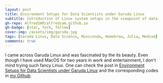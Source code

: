 ```yaml
---
layout: post
title: Environment Setups for Data Scientists under Garuda Linux
subtitle: Introduction of Linux system setups in the viewpoint of data science using the fancy Garuda Linux as example
gh-repo: AlfredSAM/alfredsam.github.io
gh-badge: [star, fork, follow]
cover-img: /assets/img/garuda.jpg
tags: [Garuda Linux, Data Science, Miniconda, Homebrew, Julia, Medium]
comments: true
---
```



I came across Garuda Linux and was fascinated by the its beauty. Even though I have used MacOS for two years in work and entertainment, I don't mind trying such fancy Linux. One can check the post in [Environment Setups for Data Scientists under Garuda Linux](https://medium.com/geekculture/environment-setups-for-data-scientists-under-garuda-linux-ed6492a2a1ab) and the corresponding codes in [my Github](https://github.com/AlfredSAM/medium_blogs/tree/main/Environment_Setups_Data_Science_Garuda_Linux).
